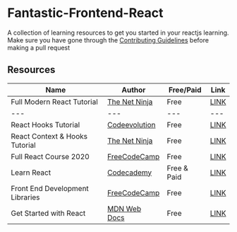 # Fantastic-Frontend-React
A collection of learning resources to get you started in your reactjs learning.<br />
Make sure you have gone through the [Contributing Guidelines](https://github.com/reactdeveloperske/Fantastic-Frontend-React/blob/main/CONTRIBUTING.md) before making a pull request

## Resources

<!---
Copy these five lines below on the next line and add a resource

| | | | |

Make sure to preview the results before making a pull request
-->

|  Name  | Author | Free/Paid | Link |
| --- | --- | --- | --- |
| Full Modern React Tutorial | [The Net Ninja](https://www.youtube.com/c/TheNetNinja) | Free | [LINK](https://youtube.com/playlist?list=PL4cUxeGkcC9gZD-Tvwfod2gaISzfRiP9d) |
| --- | --- | --- | --- |
| React Hooks Tutorial | [Codeevolution](https://www.youtube.com/c/Codevolution) | Free | [LINK](https://www.youtube.com/playlist?list=PLC3y8-rFHvwisvxhZ135pogtX7_Oe3Q3A) |
| React Context & Hooks Tutorial | [The Net Ninja](https://www.youtube.com/c/TheNetNinja) | Free | [LINK](https://www.youtube.com/watch?v=6RhOzQciVwI&list=PL4cUxeGkcC9hNokByJilPg5g9m2APUePI) |
| Full React Course 2020 | [FreeCodeCamp](https://www.youtube.com/channel/UC8butISFwT-Wl7EV0hUK0BQ) | Free | [LINK](https://www.youtube.com/watch?v=4UZrsTqkcW4) |
| Learn React | [Codecademy](https://www.codecademy.com/) | Free & Paid | [LINK](https://www.codecademy.com/learn/react-101) |
| Front End Development Libraries | [FreeCodeCamp](https://www.freecodecamp.org/learn) | Free | [LINK](https://www.freecodecamp.org/learn/front-end-libraries/) |
| Get Started with React | [MDN Web Docs](https://developer.mozilla.org/en-US/) | Free | [LINK](https://developer.mozilla.org/en-US/docs/Learn/Tools_and_testing/Client-side_JavaScript_frameworks/React_getting_started) |



